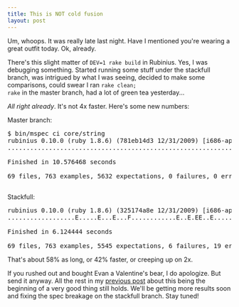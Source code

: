 ```yaml
--- 
title: This is NOT cold fusion
layout: post
---
```

Um, whoops. It was really late last night. Have I mentioned you're wearing a great outfit today. Ok, already.

There's this slight matter of `DEV=1 rake build` in Rubinius. Yes, I was debugging something. Started running some stuff under the stackfull branch, was intrigued by what I was seeing, decided to make some comparisons, could swear I ran <code>rake clean; rake</code> in the master branch, had a lot of green tea yesterday...

*All right already*. It's not 4x faster. Here's some new numbers:

Master branch:

<pre style="overflow:auto">
$ bin/mspec ci core/string
rubinius 0.10.0 (ruby 1.8.6) (781eb14d3 12/31/2009) [i686-apple-darwin9.6.0]
.....................................................................

Finished in 10.576468 seconds

69 files, 763 examples, 5632 expectations, 0 failures, 0 errors

</pre>

Stackfull:

<pre style="overflow:auto">
rubinius 0.10.0 (ruby 1.8.6) (325174a8e 12/31/2009) [i686-apple-darwin9.6.0]
..................E.....E...E...F............E..E.EE..E........F..F..

Finished in 6.124444 seconds

69 files, 763 examples, 5545 expectations, 6 failures, 19 errors
</pre>

That's about 58% as long, or 42% faster, or creeping up on 2x. 

If you rushed out and bought Evan a Valentine's bear, I do apologize. But send
it anyway. All the rest in my [previous post](/2009/2/12/all-shiny-and-new) about this being the beginning of a very good thing still holds. We'll be getting more results soon and fixing the spec breakage on the stackfull branch. Stay tuned!
